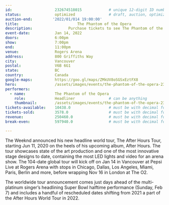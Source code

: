 ```yaml
---
id:                   232674518015            # unique 12-digit ID number
status:               optimized               # draft, auction, optimized
auction-end:         '2022/01/014 19:00:00'
title:						    The Phantom of the Opera
description:			    Purchase tickets to see The Phantom of the Opera live in Memphis on May 21, 2021.
event-date:           Jan 14, 2022
doors:                6:00pm
show:                 7:00pm
end:                  11:00pm
venue:                Rogers Arena
address:              800 Griffiths Way
city:                 Vancouver
postal:               V6B 6G1
state:                BC
country:              Canada
google-maps:          https://goo.gl/maps/ZMkUV8oSGSxEztFX8
hero:                 /assets/images/events/the-phantom-of-the-opera-232674518015/the-phantom-of-the-opera.jpg
performers: 
  - name:             The Phantom of the Opera
    role:             Headliner               # can be anything
    thumbnail:        /assets/images/events/the-phantom-of-the-opera-232674518015/the-phantom-of-the-opera.jpg
tickets-available:    10438.0                 # must be with decimal for math to work
tickets-sold:         3578.0                  # must be with decimal for math to work
revenue:              250460.0                # must be with decimal for math to work
break-even:           597940.0                # must be with decimal for math to work

---
```


The Weeknd announced his new headline world tour, The After Hours Tour, starting Jun 11, 2020 on the heels of his upcoming album, After Hours. The tour showcases state of the art production and one of the most innovative stage designs to date, containing the most LED lights and video for an arena show. The 104-date global tour will kick off on Jan 14 in Vancouver at Pepsi Live at Rogers Arena with stops in Chicago, Dallas, Los Angeles, Miami, Paris, Berlin and more, before wrapping Nov 16 in London at The O2.

The worldwide tour announcement comes just days ahead of the multi-platinum singer’s headlining Super Bowl halftime performance (Sunday, Feb 7) and includes a handful of rescheduled dates shifting from 2021 a part of the After Hours World Tour in 2022.